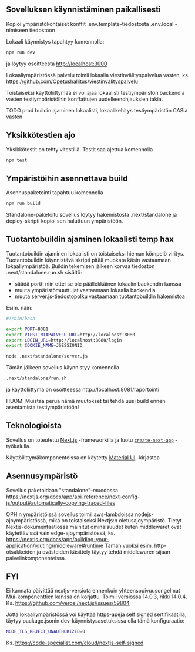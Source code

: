 ## Sovelluksen käynnistäminen paikallisesti

Kopioi ympäristökohtaiset konffit .env.template-tiedostosta .env.local -nimiseen tiedostoon

Lokaali käynnistys tapahtyy komennolla:

```bash
npm run dev
```

ja löytyy osoitteesta [http://localhost:3000](http://localhost:3000) 

Lokaaliympäristössä palvelu toimii lokaalia viestinvälityspalvelua vasten, ks.
https://github.com/Opetushallitus/viestinvalityspalvelu

Toistaiseksi käyttöliittymää ei voi ajaa lokaalisti testiympäristön backendia vasten testiympäristöihin konffattujen uudelleenohjauksien takia.

TODO prod buildin ajaminen lokaalisti, lokaalikehitys testiympäristön CASia vasten

## Yksikkötestien ajo

Yksikkötestit on tehty vitestillä. Testit saa ajettua komennolla

```bash
npm test
```

## Ympäristöihin asennettava build

Asennuspaketointi tapahtuu komennolla

```bash
npm run build
```

Standalone-paketoitu sovellus löytyy hakemistosta .next/standalone ja deploy-skripti kopioi sen haluttuun ympäristöön.

## Tuotantobuildin ajaminen lokaalisti temp hax

Tuotantobuildin ajaminen lokaalisti on toistaiseksi hieman kömpelö viritys. Tuotantobuildin käynnistävä skripti pitää muokata käsin vastaamaan lokaaliympäristöä.
Buildin tekemisen jälkeen korvaa tiedoston .next/standalone.run.sh sisältö: 
* säädä portti niin ettei se ole päällekkäinen lokaalin backendin kanssa
* muuta ympäristömuuttujat vastaamaan lokaalia backendia
* muuta server.js-tiedostopolku vastaamaan tuotantobuildin hakemistoa

Esim. näin:
```bash
#!/bin/bash

export PORT=8081
export VIESTINTAPALVELU_URL=http://localhost:8080
export LOGIN_URL=http://localhost:8080/login
export COOKIE_NAME=JSESSIONID

node .next/standalone/server.js
```
Tämän jälkeen sovellus käynnistyy komennolla
```bash
.next/standalone/run.sh
```

ja käyttöliittymä on osoitteessa http://localhost:8081/raportointi

HUOM! Muistaa perua nämä muutokset tai tehdä uusi build ennen asentamista testiympäristöön!

## Teknologioista

Sovellus on toteutettu [Next.js](https://nextjs.org/) -frameworkilla ja luotu [`create-next-app`](https://github.com/vercel/next.js/tree/canary/packages/create-next-app) -työkalulla.

Käyttöliittymäkomponenteissa on käytetty [Material UI](https://mui.com/material-ui/getting-started/) -kirjastoa

## Asennusympäristö

Sovellus paketoidaan "standalone"-muodossa https://nextjs.org/docs/app/api-reference/next-config-js/output#automatically-copying-traced-files

OPH:n ympäristöissä sovellus toimii aws-lambdoissa nodejs-ajoympäristössä, mikä on toistaiseksi Nextjs:n oletusajoympäristö. 
Tietyt Nextjs-dokumentaatiossa mainitut ominaisuudet kuten middlewaret ovat käytettävissä vain edge-ajoympäristössä, ks. https://nextjs.org/docs/app/building-your-application/routing/middleware#runtime
Tämän vuoksi esim. http-otsakkeiden ja evästeiden käsittely täytyy tehdä middlewaren sijaan palvelinkomponenteissa.

## FYI

Ei kannata päivittää nextjs-versiota ennenkuin yhteensopivuusongelmat Mui-komponenttien kanssa on korjattu. Toimii versiossa 14.0.3, rikki 14.0.4. 
Ks. https://github.com/vercel/next.js/issues/59804

Jotta lokaaliympäristössä voi käyttää https-apeja self signed sertifikaatilla, täytyy package.jsonin dev-käynnistysasetuksissa olla tämä konfiguraatio:

```bash
NODE_TLS_REJECT_UNAUTHORIZED=0
```

Ks. https://code-specialist.com/cloud/nextjs-self-signed